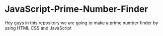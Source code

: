 # JavaScript-Prime-Number-Finder
Hey guys in this repository we are going to make a prime number finder by using HTML CSS and JavaScript 
